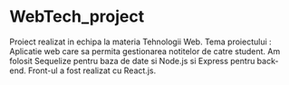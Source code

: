# WebTech_project
Proiect realizat in echipa la materia Tehnologii Web. Tema proiectului : Aplicatie web care sa permita gestionarea notitelor de catre student. Am folosit Sequelize pentru baza de date si Node.js si Express pentru back-end. Front-ul a fost realizat cu React.js.
